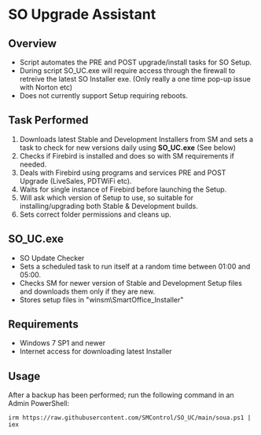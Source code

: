 # SO Upgrade Assistant

## Overview

- Script automates the PRE and POST upgrade/install tasks for SO Setup.
- During script SO_UC.exe will require access through the firewall to retreive the latest SO Installer exe. (Only really a one time pop-up issue with Norton etc)
- Does not currently support Setup requiring reboots.

## Task Performed

1. Downloads latest Stable and Development Installers from SM and sets a task to check for new versions daily using **SO_UC.exe** (See below)
2. Checks if Firebird is installed and does so with SM requirements if needed.
3. Deals with Firebird using programs and services PRE and POST Upgrade (LiveSales, PDTWiFi etc).
4. Waits for single instance of Firebird before launching the Setup.
6. Will ask which version of Setup to use, so suitable for installing/upgrading both Stable & Development builds.
7. Sets correct folder permissions and cleans up.

## SO_UC.exe

- SO Update Checker
- Sets a scheduled task to run itself at a random time between 01:00 and 05:00.
- Checks SM for newer version of Stable and Development Setup files and downloads them only if they are new.
- Stores setup files in "winsm\SmartOffice_Installer"

## Requirements

- Windows 7 SP1 and newer
- Internet access for downloading latest Installer

## Usage

After a backup has been performed; run the following command in an Admin PowerShell:
```
irm https://raw.githubusercontent.com/SMControl/SO_UC/main/soua.ps1 | iex
```

